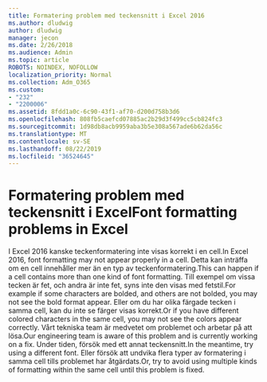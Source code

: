 ```yaml
---
title: Formatering problem med teckensnitt i Excel 2016
ms.author: dludwig
author: dludwig
manager: jecon
ms.date: 2/26/2018
ms.audience: Admin
ms.topic: article
ROBOTS: NOINDEX, NOFOLLOW
localization_priority: Normal
ms.collection: Adm_O365
ms.custom:
- "232"
- "2200006"
ms.assetid: 8fdd1a0c-6c90-43f1-af70-d200d758b3d6
ms.openlocfilehash: 808fb5caefcd07885ac2b29d3f499cc5cb824fc3
ms.sourcegitcommit: 1d98db8acb9959aba3b5e308a567ade6b62da56c
ms.translationtype: MT
ms.contentlocale: sv-SE
ms.lasthandoff: 08/22/2019
ms.locfileid: "36524645"
---
```

# <a name="font-formatting-problems-in-excel"></a><span data-ttu-id="87dba-102">Formatering problem med teckensnitt i Excel</span><span class="sxs-lookup"><span data-stu-id="87dba-102">Font formatting problems in Excel</span></span>

<span data-ttu-id="87dba-103">I Excel 2016 kanske teckenformatering inte visas korrekt i en cell.</span><span class="sxs-lookup"><span data-stu-id="87dba-103">In Excel 2016, font formatting may not appear properly in a cell.</span></span> <span data-ttu-id="87dba-104">Detta kan inträffa om en cell innehåller mer än en typ av teckenformatering.</span><span class="sxs-lookup"><span data-stu-id="87dba-104">This can happen if a cell contains more than one kind of font formatting.</span></span> <span data-ttu-id="87dba-105">Till exempel om vissa tecken är fet, och andra är inte fet, syns inte den visas med fetstil.</span><span class="sxs-lookup"><span data-stu-id="87dba-105">For example if some characters are bolded, and others are not bolded, you may not see the bold format appear.</span></span> <span data-ttu-id="87dba-106">Eller om du har olika färgade tecken i samma cell, kan du inte se färger visas korrekt.</span><span class="sxs-lookup"><span data-stu-id="87dba-106">Or if you have different colored characters in the same cell, you may not see the colors appear correctly.</span></span> <span data-ttu-id="87dba-107">Vårt tekniska team är medvetet om problemet och arbetar på att lösa.</span><span class="sxs-lookup"><span data-stu-id="87dba-107">Our engineering team is aware of this problem and is currently working on a fix.</span></span> <span data-ttu-id="87dba-108">Under tiden, försök med ett annat teckensnitt.</span><span class="sxs-lookup"><span data-stu-id="87dba-108">In the meantime, try using a different font.</span></span> <span data-ttu-id="87dba-109">Eller försök att undvika flera typer av formatering i samma cell tills problemet har åtgärdats.</span><span class="sxs-lookup"><span data-stu-id="87dba-109">Or, try to avoid using multiple kinds of formatting within the same cell until this problem is fixed.</span></span>
  